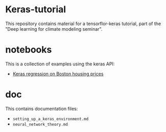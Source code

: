 # Keras-tutorial

This repository contains material for a tensorflor-keras tutorial, part of the "Deep learning for climate modeling seminar".

# notebooks
This is a collection of examples using the keras API:
- [Keras regression on Boston housing prices](http://nbviewer.jupyter.org/github/lgloege/keras-tutorial/blob/master/notebooks/keras_boston_housing_prices.ipynb)

# doc
This contains documentation files:
- `setting_up_a_keras_environment.md`
- `neural_network_theory.md`
